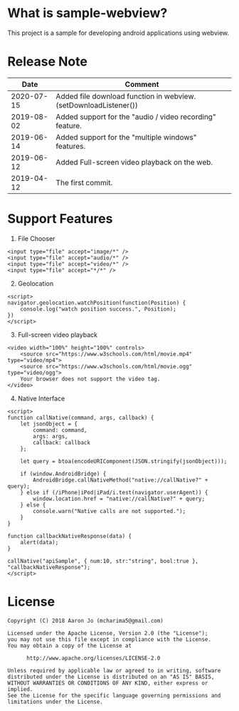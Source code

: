 
# What is sample-webview?
This project is a sample for developing android applications using webview.


# Release Note
|    Date    |      Comment      |
|------------|-------------------|
| 2020-07-15 | Added file download function in webview. (setDownloadListener()) |
| 2019-08-02 | Added support for the "audio / video recording" feature. |
| 2019-06-14 | Added support for the "multiple windows" features. |
| 2019-06-12 | Added Full-screen video playback on the web. |
| 2019-04-12 | The first commit. |


# Support Features
1. File Chooser
```code
<input type="file" accept="image/*" />
<input type="file" accept="audio/*" />
<input type="file" accept="video/*" />
<input type="file" accept="*/*" />
```

2. Geolocation
```code
<script>
navigator.geolocation.watchPosition(function(Position) {
    console.log("watch position success.", Position);
})
</script>
```

3. Full-screen video playback
```code
<video width="100%" height="100%" controls>
    <source src="https://www.w3schools.com/html/movie.mp4" type="video/mp4">
    <source src="https://www.w3schools.com/html/movie.ogg" type="video/ogg">
    Your browser does not support the video tag.
</video>
```

4. Native Interface
```code
<script>
function callNative(command, args, callback) {
    let jsonObject = {
        command: command,
        args: args,
        callback: callback
    };
    
    let query = btoa(encodeURIComponent(JSON.stringify(jsonObject)));

    if (window.AndroidBridge) {
        AndroidBridge.callNativeMethod("native://callNative?" + query);
    } else if (/iPhone|iPod|iPad/i.test(navigator.userAgent)) {
        window.location.href = "native://callNative?" + query;
    } else {
        console.warn("Native calls are not supported.");
    }
}

function callbackNativeResponse(data) {
    alert(data);
}

callNative("apiSample", { num:10, str:"string", bool:true }, "callbackNativeResponse");
</script>
```


# License 
```code
Copyright (C) 2018 Aaron Jo (mcharima5@gmail.com)

Licensed under the Apache License, Version 2.0 (the "License");
you may not use this file except in compliance with the License.
You may obtain a copy of the License at

      http://www.apache.org/licenses/LICENSE-2.0
      
Unless required by applicable law or agreed to in writing, software
distributed under the License is distributed on an "AS IS" BASIS,
WITHOUT WARRANTIES OR CONDITIONS OF ANY KIND, either express or implied.
See the License for the specific language governing permissions and
limitations under the License.
```
